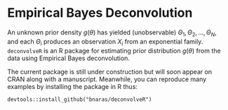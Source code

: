 # Empirical Bayes Deconvolution

An unknown prior density $g(\theta)$ has yielded (unobservable) $\Theta_1, \Theta_2,\ldots,\Theta_N$, and each $\Theta_i$ produces
an observation $X_i$ from an exponential family. `deconvolveR` is an R package for estimating prior distribution $g(\theta)$ from the data
using Empirical Bayes deconvolution.

The current package is still under construction but will soon appear
on CRAN along with a manuscript. Meanwhile, you can reproduce many
examples by installing the package in R thus:

```
devtools::install_github("bnaras/deconvolveR")
```


